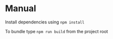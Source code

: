 # Manual

Install dependencies using ``` npm install ```

To bundle type ``` npm run build ``` from the project root 
